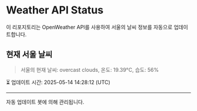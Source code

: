 
# Weather API Status

이 리포지토리는 OpenWeather API를 사용하여 서울의 날씨 정보를 자동으로 업데이트합니다.

## 현재 서울 날씨
> 서울의 현재 날씨: overcast clouds, 온도: 19.39°C, 습도: 56%

⏳ 업데이트 시간: 2025-05-14 14:28:12 (UTC)

---
자동 업데이트 봇에 의해 관리됩니다.
